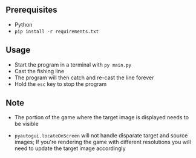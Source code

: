 ## Prerequisites

- Python
- `pip install -r requirements.txt`

## Usage

- Start the program in a terminal with `py main.py`
- Cast the fishing line
- The program will then catch and re-cast the line forever
- Hold the `esc` key to stop the program

## Note

- The portion of the game where the target image is displayed needs to be visible

- `pyautogui.locateOnScreen` will not handle disparate target and source images; If you're rendering the game with different resolutions you will need to update the target image accordingly
